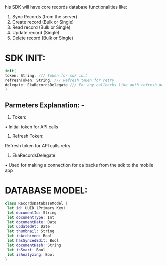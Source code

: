 his SDK will have core records database functionalities like:

1. Sync Records (from the server)
2. Create record (Bulk or Single)
3. Read record (Bulk or Single)
4. Update record (Single)
5. Delete record (Bulk or Single) 

# **SDK INIT:**

```swift
init(
token: String, /// Token for sdk init
refreshToken: String, /// Refresh token for retry
delegate: EkaRecordsDelegate /// For any callbacks like auth refresh done etc
)
```

## Parmeters Explanation: -

1. Token:

• Initial token for API calls

1. Refresh Token: 

Refresh token for API calls retry

1. EkaRecordsDelegate:

• Used for making a connection for callbacks from the sdk to the mobile app

# DATABASE MODEL:

```swift
class RecordsDatabaseModel {
 let id: UUID (Primary Key)
 let documentId: String
 let documentType: Int
 let documentDate: Date
 let updatedAt: Date
 let thumbnail: String
 let isArchived: Bool
 let hasSyncedEdit: Bool
 let documentHash: String
 let isSmart: Bool
 let isAnalyzing: Bool
}
```

